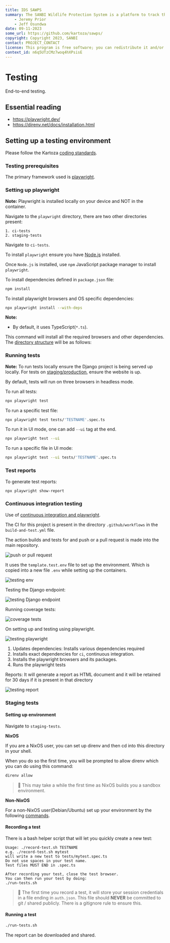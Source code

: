 ```yaml
---
title: IDS SAWPS
summary: The SANBI Wildlife Protection System is a platform to track the population levels of endangered wildlife.
    - Jeremy Prior
    - Jeff Osundwa
date: 09-11-2023
some_url: https://github.com/kartoza/sawps/
copyright: Copyright 2023, SANBI
contact: PROJECT_CONTACT
license: This program is free software; you can redistribute it and/or modify it under the terms of the GNU Affero General Public License as published by the Free Software Foundation; either version 3 of the License, or (at your option) any later version.
context_id: n6q5UTzCMz7woq4hXPsisE
---
```


# Testing

End-to-end testing.

## Essential reading

* <https://playwright.dev/>
* <https://direnv.net/docs/installation.html>

## Setting up a testing environment

Please follow the Kartoza [coding standards](https://kartoza.github.io/TheKartozaHandbook/development/conventions/coding_standards/#compliance).

### Testing prerequisites

The primary framework used is [playwright](https://playwright.dev/).

### Setting up playwright

**Note:** Playwright is installed locally on your device and NOT in the container.

Navigate to the `playwright` directory, there are two other directories present:

    1. ci-tests
    2. staging-tests

Navigate to `ci-tests`.

To install `playwright` ensure you have [Node.js](https://nodejs.org/en) installed.

Once `Node.js` is installed, use `npm` JavaScript package manager to install `playwright`.

To install dependencies defined in `package.json` file:

```bash
npm install
```

To install playwright browsers and OS specific dependencies:

```bash
npx playwright install --with-deps
```

**Note:**

* By default, it uses TypeScript(`*.ts`).

This command will install all the required browsers and other dependencies. The [directory structure](https://playwright.dev/docs/intro#whats-installed) will be as follows:

### Running tests

**Note:** To run tests locally ensure the Django project is being served up locally. For tests on [staging/production](./testing.md/#setting-up-environment), ensure the website is up.

By default, tests will run on three browsers in headless mode.

To run all tests:

```bash
npx playwright test
```

To run a specific test file:

```bash
npx playwright test tests/'TESTNAME'.spec.ts
```

To run it in UI mode, one can add `--ui` tag at the end.

```bash
npx playwright test --ui
```

To run a specific file in UI mode:

```bash
npx playwright test --ui tests/'TESTNAME'.spec.ts
```

### Test reports

To generate test reports:

```bash
npx playwright show-report
```

### Continuous integration testing

Use of [continuous integration and playwright](https://playwright.dev/docs/ci-intro).

The CI for this project is present in the directory `.github/workflows` in the `build-and-test.yml` file.

The action builds and tests for and push or a pull request is made into the main repository.

![push or pull request](./img/testing-continuous-intergration-1.png)

It uses the `template.test.env` file to set up the environment. Which is copied into a new file `.env` while setting up the containers.

![testing env](./img/testing-continuous-intergration-2.png)

Testing the Django endpoint:

![testing Django endpoint](./img/testing-continuous-intergration-3.png)

Running coverage tests:

![coverage tests](./img/testing-continuous-intergration-4.png)

On setting up and testing using playwright.

![testing playwright](./img/testing-continuous-intergration-5.png)

1. Updates dependencies: Installs various dependencies required
2. Installs exact dependencies for `ci`, continuous integration.
3. Installs the playwright browsers and its packages.
4. Runs the playwright tests

Reports: It will generate a report as HTML document and it will be retained for 30 days if it is present in that directory

![testing report](./img/testing-continuous-intergration-6.png)

### Staging tests

#### Setting up environment

Navigate to `staging-tests`.

**NixOS**

If you are a NixOS user, you can set up direnv and then cd into this directory in your shell.

When you do so the first time, you will be prompted to allow direnv which you can do using this command:

```bash
direnv allow
```

>  This may take a while the first time as NixOS builds you a sandbox environment.

**Non-NixOS**

For a non-NixOS user(Debian/Ubuntu) set up your environment by the following [commands](./testing.md/#setting-up-a-testing-environment).

#### Recording a test

There is a bash helper script that will let you quickly create a new test:

```
Usage: ./record-test.sh TESTNAME
e.g. ./record-test.sh mytest
will write a new test to tests/mytest.spec.ts
Do not use spaces in your test name.
Test files MUST END in .spec.ts

After recording your test, close the test browser.
You can then run your test by doing:
./run-tests.sh
```

>  The first time you record a test, it will store your session credentials in a file ending in ``auth.json``. This file should **NEVER** be committed to git / shared publicly. There is a gitignore rule to ensure this.

#### Running a test

```bash
./run-tests.sh
```

The report can be downloaded and shared.

